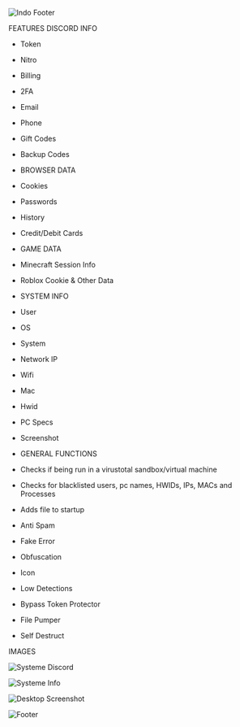![Indo Footer](https://github.com/IndoAkaMasao/Indo-Token-Stealer/assets/140526284/30387bf9-912a-4858-9044-a5901287cb5e)

FEATURES
DISCORD INFO

* Token
* Nitro
* Billing
* 2FA
* Email
* Phone
* Gift Codes
* Backup Codes

* BROWSER DATA

* Cookies
* Passwords
* History
* Credit/Debit Cards

* GAME DATA

* Minecraft Session Info
* Roblox Cookie & Other Data

* SYSTEM INFO

* User
* OS
* System
* Network IP
* Wifi
* Mac
* Hwid
* PC Specs
* Screenshot

* GENERAL FUNCTIONS

* Checks if being run in a virustotal sandbox/virtual machine
* Checks for blacklisted users, pc names, HWIDs, IPs, MACs and Processes
* Adds file to startup
* Anti Spam
* Fake Error
* Obfuscation
* Icon
* Low Detections
* Bypass Token Protector
* File Pumper
* Self Destruct

IMAGES

![Systeme Discord](https://github.com/IndoAkaMasao/Indo-Token-Stealer/assets/140526284/55e8cb08-bd53-4835-bac6-8fedaa6bcc42)

![Systeme Info](https://github.com/IndoAkaMasao/Indo-Token-Stealer/assets/140526284/938f5a59-bd67-48b8-a6d4-6df5dfcaf4d6)

![Desktop Screenshot](https://github.com/IndoAkaMasao/Indo-Token-Stealer/assets/140526284/ea41a8bc-fb54-4069-8a8a-dfe8ccd3cf96)


![Footer](https://github.com/IndoAkaMasao/Indo-Token-Stealer/assets/140526284/339dec5b-27ba-47fe-915e-eaa0f3ff1f81)
